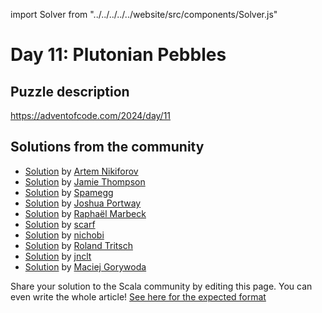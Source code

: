 import Solver from "../../../../../website/src/components/Solver.js"

# Day 11: Plutonian Pebbles

## Puzzle description

https://adventofcode.com/2024/day/11

## Solutions from the community

- [Solution](https://github.com/nikiforo/aoc24/blob/main/src/main/scala/io/github/nikiforo/aoc24/D11T2.scala) by [Artem Nikiforov](https://github.com/nikiforo)
- [Solution](https://github.com/bishabosha/advent-of-code-2024/blob/main/2024-day11.scala) by [Jamie Thompson](https://github.com/bishabosha)
- [Solution](https://github.com/spamegg1/aoc/blob/master/2024/11/11.worksheet.sc#L80) by [Spamegg](https://github.com/spamegg1)
- [Solution](https://github.com/jportway/advent2024/blob/master/src/main/scala/Day11.scala) by [Joshua Portway](https://github.com/jportway)
- [Solution](https://github.com/rmarbeck/advent2024/blob/main/day11/src/main/scala/Solution.scala) by [Raphaël Marbeck](https://github.com/rmarbeck)
- [Solution](https://github.com/scarf005/aoc-scala/blob/main/2024/day11.scala) by [scarf](https://github.com/scarf005)
- [Solution](https://github.com/nichobi/advent-of-code-2024/blob/main/11/solution.scala) by [nichobi](https://github.com/nichobi)
- [Solution](https://github.com/rolandtritsch/scala3-aoc-2024/blob/trunk/src/aoc2024/Day11.scala) by [Roland Tritsch](https://github.com/rolandtritsch)
- [Solution](https://github.com/jnclt/adventofcode2024/blob/main/day11/plutonian-pebbles.sc) by [jnclt](https://github.com/jnclt)
- [Solution](https://github.com/makingthematrix/AdventOfCode2024/blob/main/src/main/scala/io/github/makingthematrix/AdventofCode2024/DayEleven.scala) by [Maciej Gorywoda](https://github.com/makingthematrix)

Share your solution to the Scala community by editing this page.
You can even write the whole article! [See here for the expected format](https://github.com/scalacenter/scala-advent-of-code/discussions/424)

